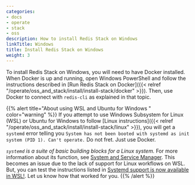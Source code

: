 ```yaml
---
categories:
- docs
- operate
- stack
- oss
description: How to install Redis Stack on Windows
linkTitle: Windows
title: Install Redis Stack on Windows
weight: 3
---
```


To install Redis Stack on Windows, you will need to have Docker installed. When Docker is up and running, open Windows PowerShell and follow the instructions described in [Run Redis Stack on Docker]({{< relref "/operate/oss_and_stack/install/install-stack/docker" >}}). Then, use Docker to connect with `redis-cli` as explained in that topic.

{{% alert title="About using WSL and Ubuntu for Windows " color="warning" %}}
If you attempt to use Windows Subsystem for Linux (WSL) or Ubuntu for Windows to follow [Linux instructions]({{< relref "/operate/oss_and_stack/install/install-stack/linux" >}}), you will get a `systemd` error telling you `System has not been booted with systemd as init system (PID 1). Can't operate.` Do not fret. Just use Docker. 

_`systemd` is a suite of basic building blocks for a Linux system._ For more information about its function, see [System and Service Manager](https://systemd.io/). This becomes an issue due to the lack of support for Linux workflows on WSL. But, you can test the instructions listed in [Systemd support is now available in WSL!](https://devblogs.microsoft.com/commandline/systemd-support-is-now-available-in-wsl/). Let us know how that worked for you. 
{{% /alert %}}

